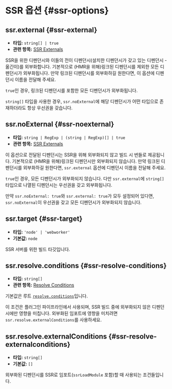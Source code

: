# SSR 옵션 {#ssr-options}

## ssr.external {#ssr-external}

- **타입:** `string[] | true`
- **관련 항목:** [SSR Externals](/guide/ssr#ssr-externals)

SSR을 위한 디펜던시와 이들의 전이 디펜던시(설치한 디펜던시가 갖고 있는 디펜던시 - 옮긴이)를 외부화합니다. 기본적으로 (HMR을 위해)링크된 디펜던시를 제외한 모든 디펜던시가 외부화됩니다. 만약 링크된 디펜던시를 외부화하길 원한다면, 이 옵션에 디펜던시 이름을 전달해 주세요.

`true`인 경우, 링크된 디펜던시를 포함한 모든 디펜던시가 외부화됩니다.

`string[]` 타입을 사용한 경우, `ssr.noExternal`에 해당 디펜던시가 어떤 타입으로 존재하더라도 항상 우선권을 갖습니다.

## ssr.noExternal {#ssr-noexternal}

- **타입:** `string | RegExp | (string | RegExp)[] | true`
- **관련 항목:** [SSR Externals](/guide/ssr#ssr-externals)

이 옵션으로 전달된 디펜던시는 SSR을 위해 외부화되지 않고 빌드 시 번들로 제공됩니다. 기본적으로 (HMR을 위해)링크된 디펜던시만 외부화되지 않습니다. 만약 링크된 디펜던시를 외부화하길 원한다면, `ssr.external` 옵션에 디펜던시 이름을 전달해 주세요.

`true`인 경우, 모든 디펜던시가 외부화되지 않습니다. 다만 `ssr.external`에 `string[]` 타입으로 나열된 디펜던시는 우선권을 갖고 외부화됩니다.

만약 `ssr.noExternal: true`와 `ssr.external: true`가 모두 설정되어 있다면, `ssr.noExternal`이 우선권을 갖고 모든 디펜던시가 외부화되지 않습니다.

## ssr.target {#ssr-target}

- **타입:** `'node' | 'webworker'`
- **기본값:** `node`

SSR 서버를 위한 빌드 타깃입니다.

## ssr.resolve.conditions {#ssr-resolve-conditions}

- **타입:** `string[]`
- **관련 항목:** [Resolve Conditions](./shared-options.md#resolve-conditions)

기본값은 루트 [`resolve.conditions`](./shared-options.md#resolve-conditions)입니다.

이 조건은 플러그인 파이프라인에서 사용되며, SSR 빌드 중에 외부화되지 않은 디펜던시에만 영향을 미칩니다. 외부화된 임포트에 영향을 미치려면 `ssr.resolve.externalConditions`를 사용하세요.

## ssr.resolve.externalConditions {#ssr-resolve-externalconditions}

- **타입:** `string[]`
- **기본값:** `[]`

외부화된 디펜던시를 SSR로 임포트(`ssrLoadModule` 포함)할 때 사용되는 조건들입니다.